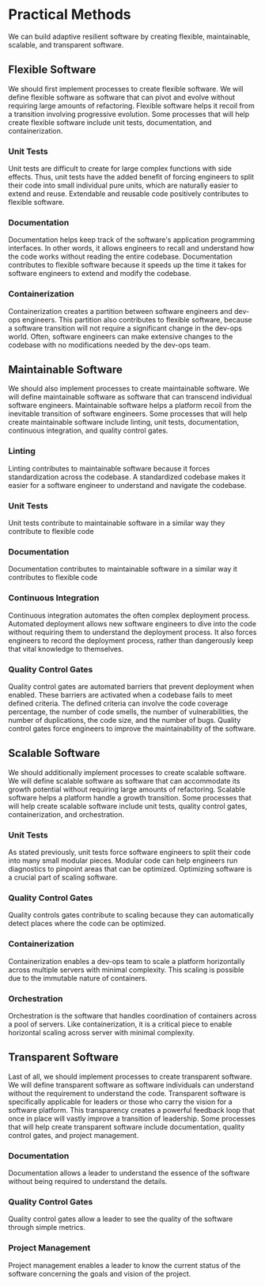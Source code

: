 # Practical Methods

We can build adaptive resilient software by creating flexible, maintainable,
scalable, and transparent software.

## Flexible Software

We should first implement processes to create flexible software. We will define
flexible software as software that can pivot and evolve without requiring large
amounts of refactoring. Flexible software helps it recoil from a transition
involving progressive evolution. Some processes that will help create flexible
software include unit tests, documentation, and containerization.

### Unit Tests

Unit tests are difficult to create for large complex functions with side
effects. Thus, unit tests have the added benefit of forcing engineers to split
their code into small individual pure units, which are naturally easier to
extend and reuse. Extendable and reusable code positively contributes to
flexible software.

### Documentation

Documentation helps keep track of the software's application programming
interfaces. In other words, it allows engineers to recall and understand how the
code works without reading the entire codebase. Documentation contributes to
flexible software because it speeds up the time it takes for software engineers
to extend and modify the codebase.

### Containerization

Containerization creates a partition between software engineers and dev-ops
engineers. This partition also contributes to flexible software, because a
software transition will not require a significant change in the dev-ops world.
Often, software engineers can make extensive changes to the codebase with no
modifications needed by the dev-ops team.

## Maintainable Software

We should also implement processes to create maintainable software. We will
define maintainable software as software that can transcend individual software
engineers. Maintainable software helps a platform recoil from the inevitable
transition of software engineers. Some processes that will help create
maintainable software include linting, unit tests, documentation, continuous
integration, and quality control gates.

### Linting

Linting contributes to maintainable software because it forces standardization
across the codebase. A standardized codebase makes it easier for a software
engineer to understand and navigate the codebase.

### Unit Tests

Unit tests contribute to maintainable software in a similar way they contribute
to flexible code

### Documentation

Documentation contributes to maintainable software in a similar way it
contributes to flexible code

### Continuous Integration

Continuous integration automates the often complex deployment process. Automated
deployment allows new software engineers to dive into the code without requiring
them to understand the deployment process. It also forces engineers to record
the deployment process, rather than dangerously keep that vital knowledge to
themselves.

### Quality Control Gates

Quality control gates are automated barriers that prevent deployment when
enabled. These barriers are activated when a codebase fails to meet defined
criteria. The defined criteria can involve the code coverage percentage, the
number of code smells, the number of vulnerabilities, the number of
duplications, the code size, and the number of bugs. Quality control gates force
engineers to improve the maintainability of the software.

## Scalable Software

We should additionally implement processes to create scalable software. We will
define scalable software as software that can accommodate its growth potential
without requiring large amounts of refactoring. Scalable software helps a
platform handle a growth transition. Some processes that will help create
scalable software include unit tests, quality control gates, containerization,
and orchestration.

### Unit Tests

As stated previously, unit tests force software engineers to split their code
into many small modular pieces. Modular code can help engineers run diagnostics
to pinpoint areas that can be optimized. Optimizing software is a crucial part
of scaling software.

### Quality Control Gates

Quality controls gates contribute to scaling because they can automatically
detect places where the code can be optimized.

### Containerization

Containerization enables a dev-ops team to scale a platform horizontally across
multiple servers with minimal complexity. This scaling is possible due to the
immutable nature of containers.

### Orchestration

Orchestration is the software that handles coordination of containers across a
pool of servers. Like containerization, it is a critical piece to enable
horizontal scaling across server with minimal complexity.

## Transparent Software

Last of all, we should implement processes to create transparent software. We
will define transparent software as software individuals can understand without
the requirement to understand the code. Transparent software is specifically
applicable for leaders or those who carry the vision for a software platform.
This transparency creates a powerful feedback loop that once in place will
vastly improve a transition of leadership. Some processes that will help create
transparent software include documentation, quality control gates,
and project management.

### Documentation

Documentation allows a leader to understand the essence of the software without
being required to understand the details.

### Quality Control Gates

Quality control gates allow a leader to see the quality of the software through
simple metrics.

### Project Management

Project management enables a leader to know the current status of the software
concerning the goals and vision of the project.
